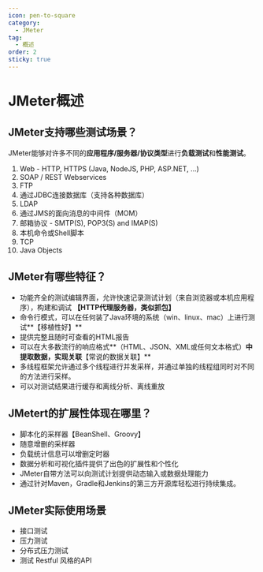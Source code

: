 ```yaml
---
icon: pen-to-square
category:
  - JMeter
tag:
  - 概述
order: 2
sticky: true
---
```


# JMeter概述

## JMeter支持哪些测试场景？

JMeter能够对许多不同的**应用程序/服务器/协议类型**进行**负载测试**和**性能测试**。

1. Web - HTTP, HTTPS (Java, NodeJS, PHP, ASP.NET, …)
2. SOAP / REST Webservices
3. FTP
4. 通过JDBC连接数据库（支持各种数据库）
5. LDAP
6. 通过JMS的面向消息的中间件（MOM）
7. 邮箱协议 - SMTP(S), POP3(S) and IMAP(S)
8. 本机命令或Shell脚本
9. TCP
10. Java Objects



## JMeter有哪些特征？

- 功能齐全的测试编辑界面，允许快速记录测试计划（来自浏览器或本机应用程序），构建和调试 **【HTTP代理服务器，类似抓包】**
- 命令行模式，可以在任何装了Java环境的系统（win、linux、mac）上进行测试**【移植性好】**
- 提供完整且随时可查看的HTML报告
- 可以在大多数流行的响应格式**（HTML、JSON、XML或任何文本格式）**中提取数据，实现关联**【常说的数据关联】**
- 多线程框架允许通过多个线程进行并发采样，并通过单独的线程组同时对不同的方法进行采样。
- 可以对测试结果进行缓存和离线分析、离线重放

 

## JMetert的扩展性体现在哪里？

- 脚本化的采样器【BeanShell、Groovy】
- 随意增删的采样器
- 负载统计信息可以增删定时器
- 数据分析和可视化插件提供了出色的扩展性和个性化
- JMeter自带方法可以向测试计划提供动态输入或数据处理能力
- 通过针对Maven，Gradle和Jenkins的第三方开源库轻松进行持续集成。

 

## JMeter实际使用场景

- 接口测试
- 压力测试
- 分布式压力测试
- 测试 Restful 风格的API